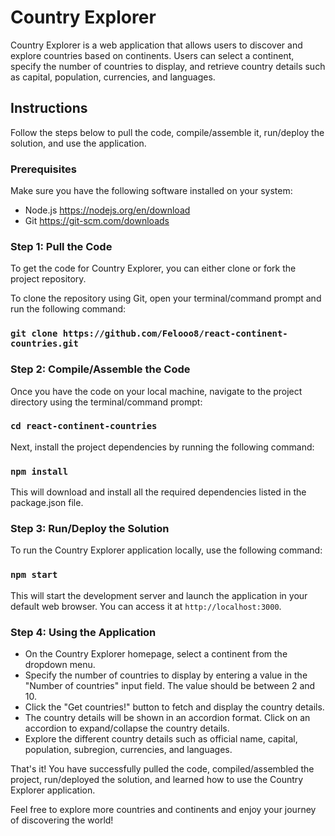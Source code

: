 # Country Explorer

Country Explorer is a web application that allows users to discover and explore countries based on continents. Users can select a continent, specify the number of countries to display, and retrieve country details such as capital, population, currencies, and languages.

## Instructions

Follow the steps below to pull the code, compile/assemble it, run/deploy the solution, and use the application.

### Prerequisites

Make sure you have the following software installed on your system:

- Node.js https://nodejs.org/en/download
- Git https://git-scm.com/downloads

### Step 1: Pull the Code

To get the code for Country Explorer, you can either clone or fork the project repository.

To clone the repository using Git, open your terminal/command prompt and run the following command:

### `git clone https://github.com/Felooo8/react-continent-countries.git`

### Step 2: Compile/Assemble the Code

Once you have the code on your local machine, navigate to the project directory using the terminal/command prompt:

### `cd react-continent-countries`

Next, install the project dependencies by running the following command:

### `npm install`

This will download and install all the required dependencies listed in the package.json file.

### Step 3: Run/Deploy the Solution

To run the Country Explorer application locally, use the following command:

### `npm start`

This will start the development server and launch the application in your default web browser. You can access it at `http://localhost:3000`.

### Step 4: Using the Application

- On the Country Explorer homepage, select a continent from the dropdown menu.
- Specify the number of countries to display by entering a value in the "Number of countries" input field. The value should be between 2 and 10.
- Click the "Get countries!" button to fetch and display the country details.
- The country details will be shown in an accordion format. Click on an accordion to expand/collapse the country details.
- Explore the different country details such as official name, capital, population, subregion, currencies, and languages.

That's it! You have successfully pulled the code, compiled/assembled the project, run/deployed the solution, and learned how to use the Country Explorer application.

Feel free to explore more countries and continents and enjoy your journey of discovering the world!

